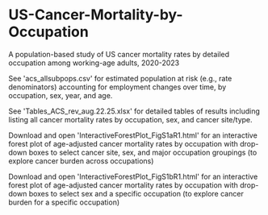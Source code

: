 # US-Cancer-Mortality-by-Occupation
A population-based study of US cancer mortality rates by detailed occupation among working-age adults, 2020-2023

See 'acs_allsubpops.csv' for estimated population at risk (e.g., rate denominators) accounting for employment changes over time, by occupation, sex, year, and age.

See 'Tables_ACS_rev_aug.22.25.xlsx' for detailed tables of results including listing all cancer mortality rates by occupation, sex, and cancer site/type.

Download and open 'InteractiveForestPlot_FigS1aR1.html' for an interactive forest plot of age-adjusted cancer mortality rates by occupation with drop-down boxes to select cancer site, sex, and major occupation groupings (to explore cancer burden across occupations)

Download and open 'InteractiveForestPlot_FigS1bR1.html' for an interactive forest plot of age-adjusted cancer mortality rates by occupation with drop-down boxes to select sex and a specific occupation (to explore cancer burden for a specific occupation)
